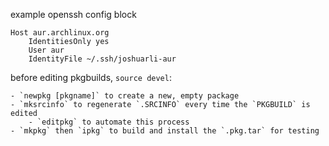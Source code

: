 example openssh config block

```
Host aur.archlinux.org
    IdentitiesOnly yes
    User aur
    IdentityFile ~/.ssh/joshuarli-aur
```

before editing pkgbuilds, `source devel`:

    - `newpkg [pkgname]` to create a new, empty package 
    - `mksrcinfo` to regenerate `.SRCINFO` every time the `PKGBUILD` is edited
        - `editpkg` to automate this process
    - `mkpkg` then `ipkg` to build and install the `.pkg.tar` for testing
